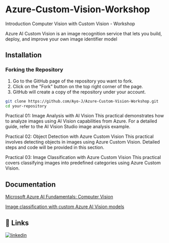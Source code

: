 
# Azure-Custom-Vision-Workshop 
Introduction Computer Vision with Custom Vision - Workshop

Azure AI Custom Vision is an image recognition service that lets you build, deploy, and improve your own image identifier model






## Installation
### Forking the Repository
1. Go to the GitHub page of the repository you want to fork.
2. Click on the "Fork" button on the top right corner of the page.
3. GitHub will create a copy of the repository under your account.





```bash
git clone https://github.com/Ayo-J/Azure-Custom-Vision-Workshop.git
cd your-repository

```


Practical 01: Image Analysis with AI Vision
This practical demonstrates how to analyze images using AI Vision capabilities from Azure. For a detailed guide, refer to the AI Vision Studio image analysis example.

Practical 02: Object Detection with Azure Custom Vision
This practical involves detecting objects in images using Azure Custom Vision. Detailed steps and code will be provided in this section.

Practical 03: Image Classification with Azure Custom Vision
This practical covers classifying images into predefined categories using Azure Custom Vision.
















## Documentation

[Microsoft Azure AI Fundamentals: Computer Vision](https://learn.microsoft.com/en-us/training/paths/explore-computer-vision-microsoft-azure/)

[Image classification with custom Azure AI Vision models](https://learn.microsoft.com/en-us/training/modules/custom-model-ai-vision-image-classification/)








## 🔗 Links

[![linkedin](https://img.shields.io/badge/linkedin-0A66C2?style=for-the-badge&logo=linkedin&logoColor=white)](https://www.linkedin.com/in/ayodhya-j-weerabahu/)
